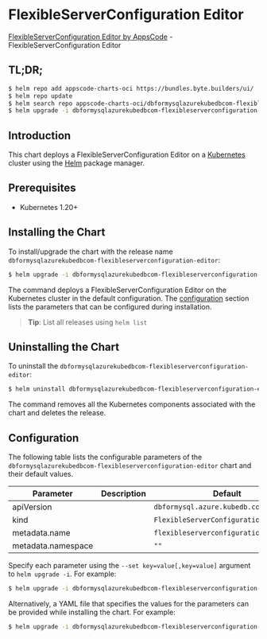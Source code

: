 # FlexibleServerConfiguration Editor

[FlexibleServerConfiguration Editor by AppsCode](https://byte.builders) - FlexibleServerConfiguration Editor

## TL;DR;

```bash
$ helm repo add appscode-charts-oci https://bundles.byte.builders/ui/
$ helm repo update
$ helm search repo appscode-charts-oci/dbformysqlazurekubedbcom-flexibleserverconfiguration-editor --version=v0.4.18
$ helm upgrade -i dbformysqlazurekubedbcom-flexibleserverconfiguration-editor appscode-charts-oci/dbformysqlazurekubedbcom-flexibleserverconfiguration-editor -n default --create-namespace --version=v0.4.18
```

## Introduction

This chart deploys a FlexibleServerConfiguration Editor on a [Kubernetes](http://kubernetes.io) cluster using the [Helm](https://helm.sh) package manager.

## Prerequisites

- Kubernetes 1.20+

## Installing the Chart

To install/upgrade the chart with the release name `dbformysqlazurekubedbcom-flexibleserverconfiguration-editor`:

```bash
$ helm upgrade -i dbformysqlazurekubedbcom-flexibleserverconfiguration-editor appscode-charts-oci/dbformysqlazurekubedbcom-flexibleserverconfiguration-editor -n default --create-namespace --version=v0.4.18
```

The command deploys a FlexibleServerConfiguration Editor on the Kubernetes cluster in the default configuration. The [configuration](#configuration) section lists the parameters that can be configured during installation.

> **Tip**: List all releases using `helm list`

## Uninstalling the Chart

To uninstall the `dbformysqlazurekubedbcom-flexibleserverconfiguration-editor`:

```bash
$ helm uninstall dbformysqlazurekubedbcom-flexibleserverconfiguration-editor -n default
```

The command removes all the Kubernetes components associated with the chart and deletes the release.

## Configuration

The following table lists the configurable parameters of the `dbformysqlazurekubedbcom-flexibleserverconfiguration-editor` chart and their default values.

|     Parameter      | Description |                      Default                      |
|--------------------|-------------|---------------------------------------------------|
| apiVersion         |             | <code>dbformysql.azure.kubedb.com/v1alpha1</code> |
| kind               |             | <code>FlexibleServerConfiguration</code>          |
| metadata.name      |             | <code>flexibleserverconfiguration</code>          |
| metadata.namespace |             | <code>""</code>                                   |


Specify each parameter using the `--set key=value[,key=value]` argument to `helm upgrade -i`. For example:

```bash
$ helm upgrade -i dbformysqlazurekubedbcom-flexibleserverconfiguration-editor appscode-charts-oci/dbformysqlazurekubedbcom-flexibleserverconfiguration-editor -n default --create-namespace --version=v0.4.18 --set apiVersion=dbformysql.azure.kubedb.com/v1alpha1
```

Alternatively, a YAML file that specifies the values for the parameters can be provided while
installing the chart. For example:

```bash
$ helm upgrade -i dbformysqlazurekubedbcom-flexibleserverconfiguration-editor appscode-charts-oci/dbformysqlazurekubedbcom-flexibleserverconfiguration-editor -n default --create-namespace --version=v0.4.18 --values values.yaml
```

